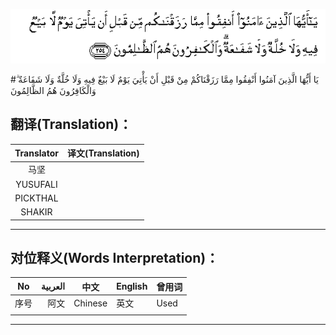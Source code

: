 ![002:254](images/002_254.gif)

#يَا أَيُّهَا الَّذِينَ آمَنُوا أَنْفِقُوا مِمَّا رَزَقْنَاكُمْ مِنْ قَبْلِ أَنْ يَأْتِيَ يَوْمٌ لَا بَيْعٌ فِيهِ وَلَا خُلَّةٌ وَلَا شَفَاعَةٌ ۗ وَالْكَافِرُونَ هُمُ الظَّالِمُونَ 

## 

## 翻译(Translation)：

| Translator | 译文(Translation) |
| :--------: | ----------------- |
|    马坚    |                   |
|  YUSUFALI  |                   |
|  PICKTHAL  |                   |
|   SHAKIR   |                   |

---

## 对位释义(Words Interpretation)：

| No   | العربية | 中文    | English | 曾用词 |
| ---- | ------: | ------- | ------- | ------ |
| 序号 |    阿文 | Chinese | 英文    | Used   |
|      |         |         |         |        |

---
